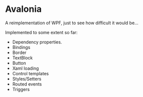 Avalonia
========

A reimplementation of WPF, just to see how difficult it would be...

Implemented to some extent so far:

- Dependency properties.
- Bindings
- Border
- TextBlock
- Button
- Xaml loading
- Control templates
- Styles/Setters
- Routed events
- Triggers
